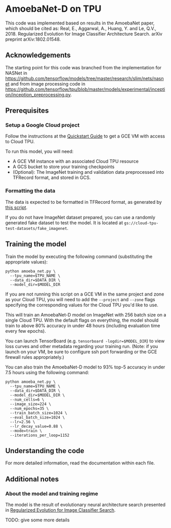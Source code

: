 # AmoebaNet-D on TPU

This code was implemented based on results in the AmoebaNet paper, which should
be cited as: Real, E., Aggarwal, A., Huang, Y. and Le, Q.V., 2018. Regularized
Evolution for Image Classifier Architecture Search. arXiv preprint
arXiv:1802.01548.


## Acknowledgements

The starting point for this code was branched from the implementation for NASNet
in https://github.com/tensorflow/models/tree/master/research/slim/nets/nasnet
and from image processing code in
https://github.com/tensorflow/tpu/blob/master/models/experimental/inception/inception_preprocessing.py.


## Prerequisites

### Setup a Google Cloud project

Follow the instructions at the [Quickstart Guide](https://cloud.google.com/tpu/docs/quickstart)
to get a GCE VM with access to Cloud TPU.

To run this model, you will need:

* A GCE VM instance with an associated Cloud TPU resource
* A GCS bucket to store your training checkpoints
* (Optional): The ImageNet training and validation data preprocessed into
  TFRecord format, and stored in GCS.

### Formatting the data

The data is expected to be formatted in TFRecord format, as generated by [this
script](https://github.com/tensorflow/tpu/blob/master/tools/datasets/imagenet_to_gcs.py).

If you do not have ImageNet dataset prepared, you can use a randomly generated
fake dataset to test the model. It is located at
`gs://cloud-tpu-test-datasets/fake_imagenet`.


## Training the model

Train the model by executing the following command (substituting the appropriate
values):

```
python amoeba_net.py \
  --tpu_name=$TPU_NAME \
  --data_dir=$DATA_DIR \
  --model_dir=$MODEL_DIR
```

If you are not running this script on a GCE VM in the same project and zone as
your Cloud TPU, you will need to add the `--project` and `--zone` flags
specifying the corresponding values for the Cloud TPU you'd like to use.

This will train an AmoebaNet-D model on ImageNet with 256 batch size on a
single Cloud TPU. With the default flags on everything, the model should train
to above 80% accuracy in under 48 hours (including evaluation time every
few epochs).

You can launch TensorBoard (e.g. `tensorboard -logdir=$MODEL_DIR`) to view loss
curves and other metadata regarding your training run. (Note: if you launch
on your VM, be sure to configure ssh port forwarding or the GCE firewall rules
appropriately.)

You can also train the AmoebaNet-D model to 93% top-5 accuracy in under 7.5
hours using the following command:

```
python amoeba_net.py \
  --tpu_name=$TPU_NAME \
  --data_dir=$DATA_DIR \
  --model_dir=$MODEL_DIR \
  --num_cells=6 \
  --image_size=224 \
  --num_epochs=35 \
  --train_batch_size=1024 \
  --eval_batch_size=1024 \
  --lr=2.56 \
  --lr_decay_value=0.88 \
  --mode=train \
  --iterations_per_loop=1152
```

## Understanding the code

For more detailed information, read the documentation within each file.

## Additional notes

### About the model and training regime

The model is the result of evolutionary neural architecture search presented
in [Regularized Evolution for Image Classifier
Search](https://arxiv.org/abs/1802.01548).

TODO: give some more details

